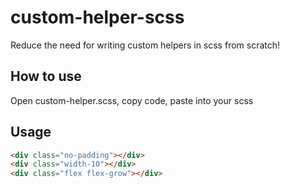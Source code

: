# custom-helper-scss

Reduce the need for writing custom helpers in scss from scratch!

## How to use
Open custom-helper.scss, copy code, paste into your scss

## Usage
```html
<div class="no-padding"></div>
<div class="width-10"></div>
<div class="flex flex-grow"></div>
```
